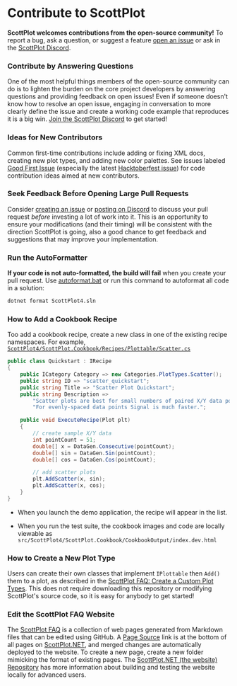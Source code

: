 # Contribute to ScottPlot

**ScottPlot welcomes contributions from the open-source community!** To report a bug, ask a question, or suggest a feature [open an issue](https://github.com/swharden/ScottPlot/issues) or ask in the [ScottPlot Discord](https://ScottPlot.NET/discord).

### Contribute by Answering Questions
One of the most helpful things members of the open-source community can do is to lighten the burden on the core project developers by answering questions and providing feedback on open issues! Even if someone doesn't know how to resolve an open issue, engaging in conversation to more clearly define the issue and create a working code example that reproduces it is a big win. [Join the ScottPlot Discord](https://ScottPlot.NET/discord) to get started!

### Ideas for New Contributors
Common first-time contributions include adding or fixing XML docs, creating new plot types, and adding new color palettes. See issues labeled [Good First Issue](https://github.com/ScottPlot/ScottPlot/issues?q=is%3Aissue+hacktoberfest) (especially the latest [Hacktoberfest issue](https://github.com/ScottPlot/ScottPlot/search?q=hacktoberfest&type=issues)) for code contribution ideas aimed at new contributors. 

### Seek Feedback Before Opening Large Pull Requests
Consider [creating an issue](https://github.com/ScottPlot/ScottPlot/issues) or [posting on Discord](https://ScottPlot.NET/discord) to discuss your pull request _before_ investing a lot of work into it. This is an opportunity to ensure your modifications (and their timing) will be consistent with the direction ScottPlot is going, also a good chance to get feedback and suggestions that may improve your implementation.

### Run the AutoFormatter

**If your code is not auto-formatted, the build will fail** when you create your pull request. Use [autoformat.bat](src/ScottPlot4/autoformat.bat) or run this command to autoformat all code in a solution:

```sh
dotnet format ScottPlot4.sln
```

### How to Add a Cookbook Recipe

Too add a cookbook recipe, create a new class in one of the existing recipe namespaces. For example, [`ScottPlot4/ScottPlot.Cookbook/Recipes/Plottable/Scatter.cs`](https://github.com/ScottPlot/ScottPlot/blob/63bb3e82e9aa13c2881e6d3aea1db8fb8b30cd74/src/ScottPlot4/ScottPlot.Cookbook/Recipes/Plottable/Scatter.cs#L8-L29)

```cs
public class Quickstart : IRecipe
{
    public ICategory Category => new Categories.PlotTypes.Scatter();
    public string ID => "scatter_quickstart";
    public string Title => "Scatter Plot Quickstart";
    public string Description =>
        "Scatter plots are best for small numbers of paired X/Y data points. " +
        "For evenly-spaced data points Signal is much faster.";

    public void ExecuteRecipe(Plot plt)
    {
        // create sample X/Y data
        int pointCount = 51;
        double[] x = DataGen.Consecutive(pointCount);
        double[] sin = DataGen.Sin(pointCount);
        double[] cos = DataGen.Cos(pointCount);

        // add scatter plots
        plt.AddScatter(x, sin);
        plt.AddScatter(x, cos);
    }
}
```

* When you launch the demo application, the recipe will appear in the list.

* When you run the test suite, the cookbook images and code are locally viewable as `src/ScottPlot4/ScottPlot.Cookbook/CookbookOutput/index.dev.html`

### How to Create a New Plot Type
Users can create their own classes that implement `IPlottable` then `Add()` them to a plot, as described in the [ScottPlot FAQ: Create a Custom Plot Types](https://scottplot.net/faq/custom-plot-type/). This does not require downloading this repository or modifying ScottPlot's source code, so it is easy for anybody to get started!

### Edit the ScottPlot FAQ Website
The [ScottPlot FAQ](https://scottplot.net/faq/) is a collection of web pages generated from Markdown files that can be edited using GitHub. A [Page Source](https://github.com/ScottPlot/ScottPlot.NET) link is at the bottom of all pages on [ScottPlot.NET](https://ScottPlot.NET), and merged changes are automatically deployed to the website. To create a new page, create a new folder mimicking the format of existing pages. The [ScottPlot.NET (the website) Repository](https://github.com/ScottPlot/ScottPlot.NET) has more information about building and testing the website locally for advanced users.
